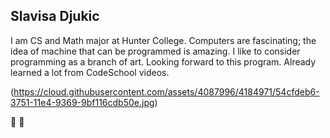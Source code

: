 ## Slavisa Djukic
I am CS and Math major at Hunter College. Computers are fascinating; 
the idea of machine that can be programmed is amazing. I like to consider programming 
as a branch of art. Looking forward to this program. Already learned a lot from CodeSchool videos.

(https://cloud.githubusercontent.com/assets/4087996/4184971/54cfdeb6-3751-11e4-9369-9bf116cdb50e.jpg)

:bow: :bow:
